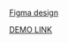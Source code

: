 [Figma design](https://www.figma.com/file/Jryi2RU2LgK2bfwsxldABC/brand_of_eco-cosmetics-(Copy))

[DEMO LINK](https://oggyrock.github.io/ECO-Cosmetic/)
